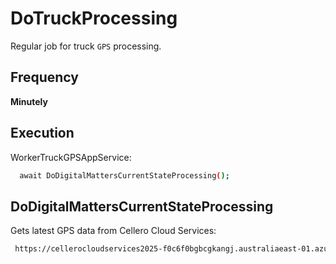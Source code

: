 # DoTruckProcessing  

Regular job for truck `GPS` processing.

## Frequency  
**Minutely**  

## Execution  
WorkerTruckGPSAppService: 
````bash 
  await DoDigitalMattersCurrentStateProcessing();                                      
````



 
 ## DoDigitalMattersCurrentStateProcessing  
Gets latest GPS data from Cellero Cloud Services:
````bash 
 https://cellerocloudservices2025-f0c6f0bgbcgkangj.australiaeast-01.azurewebsites.net/api/app/ext-digital-matters-vehicles/recent-updates
````

